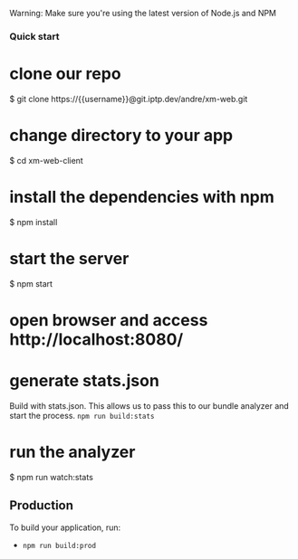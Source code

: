 Warning: Make sure you're using the latest version of Node.js and NPM


### Quick start
# clone our repo
$ git clone https://{{username}}@git.iptp.dev/andre/xm-web.git

# change directory to your app
$ cd xm-web-client

# install the dependencies with npm
$ npm install

# start the server
$ npm start

# open browser and access http://localhost:8080/

# generate stats.json
Build with stats.json. This allows us to pass this to our bundle analyzer and start the process.
`npm run build:stats`

# run the analyzer
$ npm run watch:stats

## Production
To build your application, run:
* `npm run build:prod`
